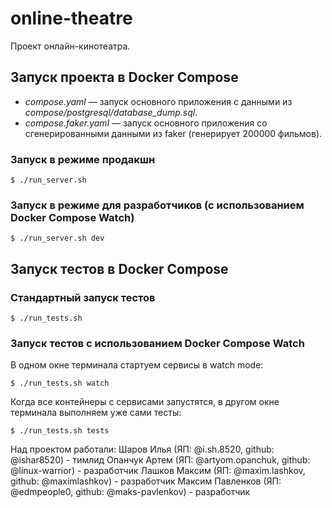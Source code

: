 # online-theatre

Проект онлайн-кинотеатра.

## Запуск проекта в Docker Compose

* _compose.yaml_ &mdash; запуск основного приложения с данными из _сompose/postgresql/database_dump.sql_.
* _compose.faker.yaml_ &mdash; запуск основного приложения со сгенерированными данными из faker (генерирует
200000 фильмов).

### Запуск в режиме продакшн

```shell
$ ./run_server.sh
```

### Запуск в режиме для разработчиков (с использованием Docker Compose Watch)

```shell
$ ./run_server.sh dev
```

## Запуск тестов в Docker Compose

### Стандартный запуск тестов

```shell
$ ./run_tests.sh
```

### Запуск тестов с использованием Docker Compose Watch

В одном окне терминала стартуем сервисы в watch mode:

```shell
$ ./run_tests.sh watch
```

Когда все контейнеры с сервисами запустятся, в другом окне терминала выполняем уже сами тесты:

```shell
$ ./run_tests.sh tests
```


Над проектом работали:
Шаров Илья (ЯП: @i.sh.8520, github: @ishar8520) - тимлид
Опанчук Артем (ЯП: @artyom.opanchuk, github: @linux-warrior) - разработчик
Лашков Максим (ЯП: @maxim.lashkov, github: @maximlashkov) - разработчик
Максим Павленков (ЯП: @edmpeople0, github: @maks-pavlenkov) - разработчик
